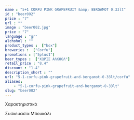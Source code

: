 ```yaml
---
name : "5+1 CORFU PINK GRAPEFRUIT &amp; BERGAMOT 0.33lt"
id : "beer002"
price : "7"
url : ""
image : "beer002.jpg"
price : "7"
language : "gr"
alchohol : ""
product_types :  ["box"]
breweries :  ["Corfu"]
promotions : ["5plus1"]
beer_types :  ["ΧΩΡΙΣ ΑΛΚΟΟΛ"]
retail_price : "8.4"
discount : "1.4"
description_short : ""
url: "5-1-corfu-pink-grapefruit-and-bergamot-0-33lt/corfu"
aliases: 
    - "5-1-corfu-pink-grapefruit-and-bergamot-0-33lt"
slug: "beer002"
---
```


Χαρακτηριστικά

Συσκευασία
Μπουκάλι